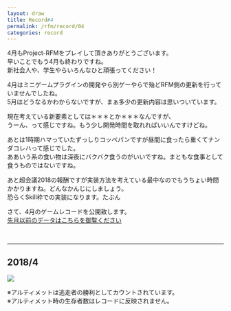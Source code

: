 ```yaml
---
layout: draw
title: Record#4
permalink: /rfm/record/04
categories: record
---
```


4月もProject-RFMをプレイして頂きありがとうございます。<br>
早いことでもう4月も終わりですね。<br>
新社会人や、学生やらいろんなひと頑張ってください！<br>


4月はミニゲームプラグインの開発やら別ゲーやらで殆どRFM側の更新を行っていませんでしたね。<br>
5月はどうなるかわからないですが、まぁ多少の更新内容は思いついています。<br>

現在考えている新要素としては＊＊＊とか＊＊＊なんですが、<br>
うーん、って感じですね。もう少し開発時間を取れればいいんですけどね。<br>

あとは1時期ハマっていたずっしりコッペパンですが昼間に食ったら重くてナンダコレハって感じでした。<br>
ああいう系の食い物は深夜にバクバク食うのがいいですね。まともな食事として食うものではないですね。<br>

あと超会議2018の報酬ですが実装方法を考えている最中なのでもうちょい時間かかりますね。どんなかんじにしましょう。<br>
恐らくSkill枠での実装になります。たぶん<br>


さて、4月のゲームレコードを公開致します。<br>
[先月以前のデータはこちらを御覧ください]({{site.baseurl}}/categories/#record) <br>


  
  
----------------------------------------  
## 2018/4
<img src="{{site.baseurl}}/public/images/record/201804.png"><br>

※アルティメットは逃走者の勝利としてカウントされています。<br>
※アルティメット時の生存者数はレコードに反映されません。<br>

